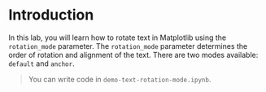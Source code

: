 # Introduction

In this lab, you will learn how to rotate text in Matplotlib using the `rotation_mode` parameter. The `rotation_mode` parameter determines the order of rotation and alignment of the text. There are two modes available: `default` and `anchor`.

> You can write code in `demo-text-rotation-mode.ipynb`.
